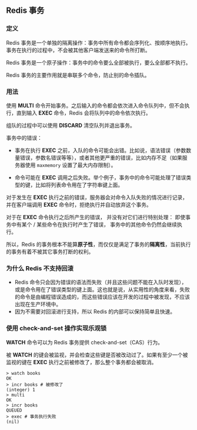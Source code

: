 ## Redis 事务

### 定义

Redis 事务是一个单独的隔离操作：事务中所有命令都会序列化、按顺序地执行。事务在执行的过程中，不会被其他客户端发送来的命令所打断。

Redis 事务是一个原子操作：事务中的命令要么全部被执行，要么全部都不执行。

Redis 事务的主要作用就是串联多个命令，防止别的命令插队。



### 用法

使用 **MULTI** 命令开始事务。之后输入的命令都会依次进入命令队列中，但不会执行，直到输入 **EXEC** 命令，Redis 会将队列中的命令依次执行。

组队的过程中可以使用 **DISCARD** 清空队列并退出事务。

事务中的错误：

- 事务在执行 **EXEC** 之前，入队的命令可能会出错。比如说，语法错误（参数数量错误，参数名错误等等），或者其他更严重的错误，比如内存不足（如果服务器使用 `maxmemory` 设置了最大内存限制）。

- 命令可能在 **EXEC** 调用之后失败。举个例子，事务中的命令可能处理了错误类型的键，比如将列表命令用在了字符串键上面。

对于发生在 **EXEC** 执行之前的错误，服务器会对命令入队失败的情况进行记录，并在客户端调用 **EXEC** 命令时，拒绝执行并自动放弃这个事务。

对于在 **EXEC** 命令执行之后所产生的错误， 并没有对它们进行特别处理： 即使事务中有某个 / 某些命令在执行时产生了错误， 事务中的其他命令仍然会继续执行。

所以，Redis 的事务根本不能算**原子性**，而仅仅是满足了事务的**隔离性**，当前执行的事务有着不被其它事务打断的权利。



### 为什么 Redis 不支持回滚

- Redis 命令只会因为错误的语法而失败（并且这些问题不能在入队时发现），或是命令用在了错误类型的键上面。这也就是说，从实用性的角度来看，失败的命令是由编程错误造成的，而这些错误应该在开发的过程中被发现，不应该出现在生产环境中。
- 因为不需要对回滚进行支持，所以 Redis 的内部可以保持简单且快速。



### 使用 check-and-set 操作实现乐观锁

**WATCH** 命令可以为 Redis 事务提供 check-and-set（CAS）行为。

被 **WATCH** 的键会被监视，并会检查这些键是否被改动过了。如果有至少一个被监视的键在 **EXEC** 执行之前被修改了，那么整个事务都会被取消。

~~~shell
> watch books
OK
> incr books # 被修改了
(integer) 1
> multi
OK
> incr books
QUEUED
> exec # 事务执行失败
(nil)
~~~